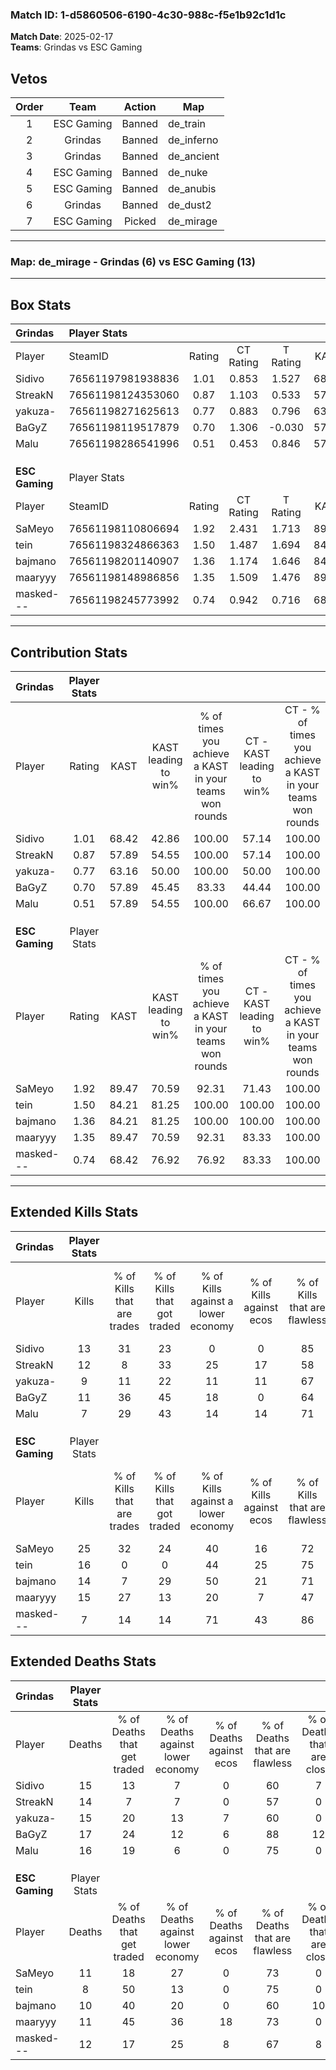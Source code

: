 ### Match ID: 1-d5860506-6190-4c30-988c-f5e1b92c1d1c  
**Match Date**: 2025-02-17  
**Teams**: Grindas vs ESC Gaming  

## Vetos  

| Order | Team | Action | Map |
| :---: | :--: | :----: | --- |
| 1 | ESC Gaming | Banned | de_train |
| 2 | Grindas | Banned | de_inferno |
| 3 | Grindas | Banned | de_ancient |
| 4 | ESC Gaming | Banned | de_nuke |
| 5 | ESC Gaming | Banned | de_anubis |
| 6 | Grindas | Banned | de_dust2 |
| 7 | ESC Gaming | Picked | de_mirage |

---  

### **Map**: de_mirage - Grindas (6) vs ESC Gaming (13)  
---  

## Box Stats  

| **Grindas**    | Player Stats      |        |           |          |       |       |       |         |        |      |     |
| :- | :- | :-: | :-: | :-: | :-: | :-: | :-: | :-: | :-: | :-: | :-: |
| Player         | SteamID           | Rating | CT Rating | T Rating | KAST  |  ADR  | Kills | Assists | Deaths | K/D  | HS% |
| Sidivo         | 76561197981938836 |  1.01  |   0.853   |  1.527   | 68.42 | 79.2  |  13   |    4    |   15   | 0.87 | 84  |
| StreakN        | 76561198124353060 |  0.87  |   1.103   |  0.533   | 57.89 | 67.9  |  12   |    2    |   14   | 0.86 | 58  |
| yakuza-        | 76561198271625613 |  0.77  |   0.883   |  0.796   | 63.16 | 70.1  |   9   |    6    |   15   | 0.60 | 100 |
| BaGyZ          | 76561198119517879 |  0.70  |   1.306   |  -0.030  | 57.89 | 54.0  |  11   |    4    |   17   | 0.65 | 36  |
| Malu           | 76561198286541996 |  0.51  |   0.453   |  0.846   | 57.89 | 43.4  |   7   |    4    |   16   | 0.44 | 28  |
|                |                   |        |           |          |       |       |       |         |        |      |     |
|                |                   |        |           |          |       |       |       |         |        |      |     |
|                |                   |        |           |          |       |       |       |         |        |      |     |
| **ESC Gaming** | Player Stats      |        |           |          |       |       |       |         |        |      |     |
| Player         | SteamID           | Rating | CT Rating | T Rating | KAST  |  ADR  | Kills | Assists | Deaths | K/D  | HS% |
| SaMeyo         | 76561198110806694 |  1.92  |   2.431   |  1.713   | 89.47 | 111.7 |  25   |    4    |   11   | 2.27 | 56  |
| tein           | 76561198324866363 |  1.50  |   1.487   |  1.694   | 84.21 | 96.2  |  16   |    3    |   8    | 2.00 | 68  |
| bajmano        | 76561198201140907 |  1.36  |   1.174   |  1.646   | 84.21 | 89.8  |  14   |    7    |   10   | 1.40 | 71  |
| maaryyy        | 76561198148986856 |  1.35  |   1.509   |  1.476   | 89.47 | 75.8  |  15   |    3    |   11   | 1.36 | 73  |
| masked---      | 76561198245773992 |  0.74  |   0.942   |  0.716   | 68.42 | 54.5  |   7   |    5    |   12   | 0.58 | 57  |
---  

## Contribution Stats  

| **Grindas**    | Player Stats |       |                      |                                                        |                           |                                                             |                          |                                                            |
| :- | :-: | :-: | :-: | :-: | :-: | :-: | :-: | :-: |
| Player         |    Rating    | KAST  | KAST leading to win% | % of times you achieve a KAST in your teams won rounds | CT - KAST leading to win% | CT - % of times you achieve a KAST in your teams won rounds | T - KAST leading to win% | T - % of times you achieve a KAST in your teams won rounds |
| Sidivo         |     1.01     | 68.42 |        42.86         |                         100.00                         |           57.14           |                           100.00                            |          28.57           |                           100.00                           |
| StreakN        |     0.87     | 57.89 |        54.55         |                         100.00                         |           57.14           |                           100.00                            |          50.00           |                           100.00                           |
| yakuza-        |     0.77     | 63.16 |        50.00         |                         100.00                         |           50.00           |                           100.00                            |          50.00           |                           100.00                           |
| BaGyZ          |     0.70     | 57.89 |        45.45         |                         83.33                          |           44.44           |                           100.00                            |          50.00           |                           50.00                            |
| Malu           |     0.51     | 57.89 |        54.55         |                         100.00                         |           66.67           |                           100.00                            |          40.00           |                           100.00                           |
|                |              |       |                      |                                                        |                           |                                                             |                          |                                                            |
|                |              |       |                      |                                                        |                           |                                                             |                          |                                                            |
|                |              |       |                      |                                                        |                           |                                                             |                          |                                                            |
| **ESC Gaming** | Player Stats |       |                      |                                                        |                           |                                                             |                          |                                                            |
| Player         |    Rating    | KAST  | KAST leading to win% | % of times you achieve a KAST in your teams won rounds | CT - KAST leading to win% | CT - % of times you achieve a KAST in your teams won rounds | T - KAST leading to win% | T - % of times you achieve a KAST in your teams won rounds |
| SaMeyo         |     1.92     | 89.47 |        70.59         |                         92.31                          |           71.43           |                           100.00                            |          70.00           |                           87.50                            |
| tein           |     1.50     | 84.21 |        81.25         |                         100.00                         |          100.00           |                           100.00                            |          72.73           |                           100.00                           |
| bajmano        |     1.36     | 84.21 |        81.25         |                         100.00                         |          100.00           |                           100.00                            |          72.73           |                           100.00                           |
| maaryyy        |     1.35     | 89.47 |        70.59         |                         92.31                          |           83.33           |                           100.00                            |          63.64           |                           87.50                            |
| masked---      |     0.74     | 68.42 |        76.92         |                         76.92                          |           83.33           |                           100.00                            |          71.43           |                           62.50                            |
---  

## Extended Kills Stats  

| **Grindas**    | Player Stats |                            |                            |                                    |                         |                              |                                 |                                       |                    |           |
| :- | :-: | :-: | :-: | :-: | :-: | :-: | :-: | :-: | :-: | :-: |
| Player         |    Kills     | % of Kills that are trades | % of Kills that got traded | % of Kills against a lower economy | % of Kills against ecos | % of Kills that are flawless | % of Kills that are close duels | % of Kills that are assisted by flash | Pistol Round Kills | AWP Kills |
| Sidivo         |      13      |             31             |             23             |                 0                  |            0            |              85              |                0                |                   0                   |         0          |     3     |
| StreakN        |      12      |             8              |             33             |                 25                 |           17            |              58              |                8                |                   8                   |         0          |     2     |
| yakuza-        |      9       |             11             |             22             |                 11                 |           11            |              67              |                0                |                  22                   |         0          |     2     |
| BaGyZ          |      11      |             36             |             45             |                 18                 |            0            |              64              |                0                |                   9                   |         4          |     2     |
| Malu           |      7       |             29             |             43             |                 14                 |           14            |              71              |               14                |                   0                   |         0          |     1     |
|                |              |                            |                            |                                    |                         |                              |                                 |                                       |                    |           |
|                |              |                            |                            |                                    |                         |                              |                                 |                                       |                    |           |
|                |              |                            |                            |                                    |                         |                              |                                 |                                       |                    |           |
| **ESC Gaming** | Player Stats |                            |                            |                                    |                         |                              |                                 |                                       |                    |           |
| Player         |    Kills     | % of Kills that are trades | % of Kills that got traded | % of Kills against a lower economy | % of Kills against ecos | % of Kills that are flawless | % of Kills that are close duels | % of Kills that are assisted by flash | Pistol Round Kills | AWP Kills |
| SaMeyo         |      25      |             32             |             24             |                 40                 |           16            |              72              |                4                |                   0                   |         5          |     4     |
| tein           |      16      |             0              |             0              |                 44                 |           25            |              75              |                0                |                   6                   |         1          |     0     |
| bajmano        |      14      |             7              |             29             |                 50                 |           21            |              71              |                0                |                   0                   |         0          |     1     |
| maaryyy        |      15      |             27             |             13             |                 20                 |            7            |              47              |                7                |                   0                   |         0          |     0     |
| masked---      |      7       |             14             |             14             |                 71                 |           43            |              86              |               14                |                   0                   |         0          |     0     |
## Extended Deaths Stats  

| **Grindas**    | Player Stats |                             |                                   |                          |                               |                            |                           |               |
| :- | :-: | :-: | :-: | :-: | :-: | :-: | :-: | :-: |
| Player         |    Deaths    | % of Deaths that get traded | % of Deaths against lower economy | % of Deaths against ecos | % of Deaths that are flawless | % of Deaths that are close | % of Deaths while blinded | Deaths to AWP |
| Sidivo         |      15      |             13              |                 7                 |            0             |              60               |             7              |             7             |       2       |
| StreakN        |      14      |              7              |                 7                 |            0             |              57               |             0              |             0             |       1       |
| yakuza-        |      15      |             20              |                13                 |            7             |              60               |             0              |             0             |       1       |
| BaGyZ          |      17      |             24              |                12                 |            6             |              88               |             12             |             0             |       1       |
| Malu           |      16      |             19              |                 6                 |            0             |              75               |             0              |             0             |       1       |
|                |              |                             |                                   |                          |                               |                            |                           |               |
|                |              |                             |                                   |                          |                               |                            |                           |               |
|                |              |                             |                                   |                          |                               |                            |                           |               |
| **ESC Gaming** | Player Stats |                             |                                   |                          |                               |                            |                           |               |
| Player         |    Deaths    | % of Deaths that get traded | % of Deaths against lower economy | % of Deaths against ecos | % of Deaths that are flawless | % of Deaths that are close | % of Deaths while blinded | Deaths to AWP |
| SaMeyo         |      11      |             18              |                27                 |            0             |              73               |             0              |             9             |       2       |
| tein           |      8       |             50              |                13                 |            0             |              75               |             0              |             0             |       2       |
| bajmano        |      10      |             40              |                20                 |            0             |              60               |             10             |             0             |       0       |
| maaryyy        |      11      |             45              |                36                 |            18            |              73               |             0              |             9             |       0       |
| masked---      |      12      |             17              |                25                 |            8             |              67               |             8              |            17             |       0       |
